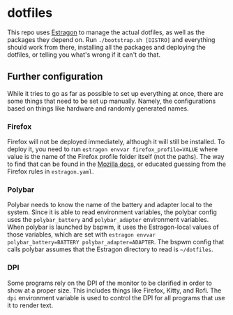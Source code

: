 # dotfiles

This repo uses [Estragon][estragon] to manage the actual dotfiles, as well as
the packages they depend on. Run `./bootstrap.sh [DISTRO]` and everything should
work from there, installing all the packages and deploying the dotfiles, or
telling you what's wrong if it can't do that.

## Further configuration

While it tries to go as far as possible to set up everything at once, there are
some things that need to be set up manually. Namely, the configurations based on
things like hardware and randomly generated names.

### Firefox

Firefox will not be deployed immediately, although it will still be installed.
To deploy it, you need to run `estragon envvar firefox_profile=VALUE` where
value is the name of the Firefox profile folder itself (not the paths). The way
to find that can be found in the [Mozilla docs][firefox-profile], or educated
guessing from the Firefox rules in `estragon.yaml`.

### Polybar

Polybar needs to know the name of the battery and adapter local to the system.
Since it is able to read environment variables, the polybar config uses the
`polybar_battery` and `polybar_adapter` environment variables. When polybar is
launched by bspwm, it uses the Estragon-local values of those variables, which
are set with `estragon envvar polybar_battery=BATTERY polybar_adapter=ADAPTER`.
The bspwm config that calls polybar assumes that the Estragon directory to read
is `~/dotfiles`.

### DPI

Some programs rely on the DPI of the monitor to be clarified in order to show at
a proper size. This includes things like Firefox, Kitty, and Rofi. The `dpi`
environment variable is used to control the DPI for all programs that use it to
render text.

[estragon]: https://github.com/aus-hawk/estragon
[firefox-profile]: https://support.mozilla.org/en-US/kb/profiles-where-firefox-stores-user-data#w_how-do-i-find-my-profile
